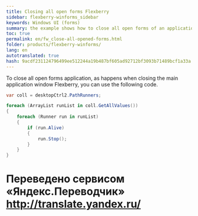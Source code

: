 ```yaml
--- 
title: Closing all open forms Flexberry 
sidebar: flexberry-winforms_sidebar 
keywords: Windows UI (forms) 
summary: the example shows how to close all open forms of an application 
toc: true 
permalink: en/fw_close-all-opened-forms.html 
folder: products/flexberry-winforms/ 
lang: en 
autotranslated: true 
hash: 9acdf231124796499ee512244a19b487bf605ad92712bf3093b71489bcf1a33a 
--- 
```


To close all open forms application, as happens when closing the main application window Flexberry, you can use the following code. 

```csharp
var coll = desktopCtrl2.PathRunners;

foreach (ArrayList runList in coll.GetAllValues())
{
	foreach (Runner run in runList)
	{
		if (run.Alive)
		{
			run.Stop();
		}
	}
}
``` 



 # Переведено сервисом «Яндекс.Переводчик» http://translate.yandex.ru/
